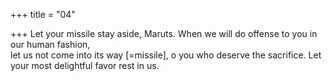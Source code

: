 +++
title = "04"

+++
Let your missile stay aside, Maruts. When we will do offense to you in  our human fashion,  
let us not come into its way [=missile], o you who deserve the sacrifice.  Let your most delightful favor rest in us.  
